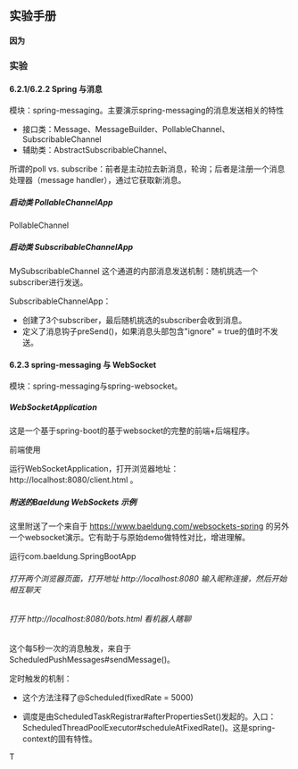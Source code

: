 ## 实验手册

#### 因为

### 实验

#### 6.2.1/6.2.2 Spring 与消息

模块：spring-messaging。主要演示spring-messaging的消息发送相关的特性

* 接口类：Message、MessageBuilder、PollableChannel、SubscribableChannel
* 辅助类：AbstractSubscribableChannel、

所谓的poll vs. subscribe：前者是主动拉去新消息，轮询；后者是注册一个消息处理器（message handler），通过它获取新消息。

##### 启动类 PollableChannelApp

PollableChannel

##### 启动类 SubscribableChannelApp

MySubscribableChannel 这个通道的内部消息发送机制：随机挑选一个subscriber进行发送。

SubscribableChannelApp：

* 创建了3个subscriber，最后随机挑选的subscriber会收到消息。
* 定义了消息钩子preSend()，如果消息头部包含"ignore" = true的值时不发送。

#### 6.2.3 spring-messaging 与 WebSocket

模块：spring-messaging与spring-websocket。

##### WebSocketApplication

这是一个基于spring-boot的基于websocket的完整的前端+后端程序。

前端使用

运行WebSocketApplication，打开浏览器地址：http://localhost:8080/client.html 。

##### 附送的Baeldung WebSockets 示例

这里附送了一个来自于 https://www.baeldung.com/websockets-spring 的另外一个websocket演示。它有助于与原始demo做特性对比，增进理解。

运行com.baeldung.SpringBootApp

###### 打开两个浏览器页面，打开地址 http://localhost:8080 输入昵称连接，然后开始相互聊天

###### 打开 http://localhost:8080/bots.html 看机器人瞎聊

这个每5秒一次的消息触发，来自于ScheduledPushMessages#sendMessage()。

定时触发的机制：

* 这个方法注释了@Scheduled(fixedRate = 5000)

* 调度是由ScheduledTaskRegistrar#afterPropertiesSet()发起的。入口：ScheduledThreadPoolExecutor#scheduleAtFixedRate()。这是spring-context的固有特性。

T